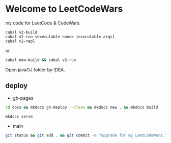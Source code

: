 # Welcome to LeetCodeWars

my code for LeetCode & CodeWars.

```
cabal v2-build 
cabal v2-run <executable name> [executable args]
cabal v2-repl
```

or

```bash
cabal new-build && cabal v2-run
```

Open javaOJ folder by IDEA.

## deploy

- gh-pages

```bash
cd docs && mkdocs gh-deploy --clean && mkdocs new . && mkdocs build
```

```bash
mkdocs serve
```
- main

```bash
git status && git add . && git commit -m "upgrade for my LeetCodeWars."  && git push
```
